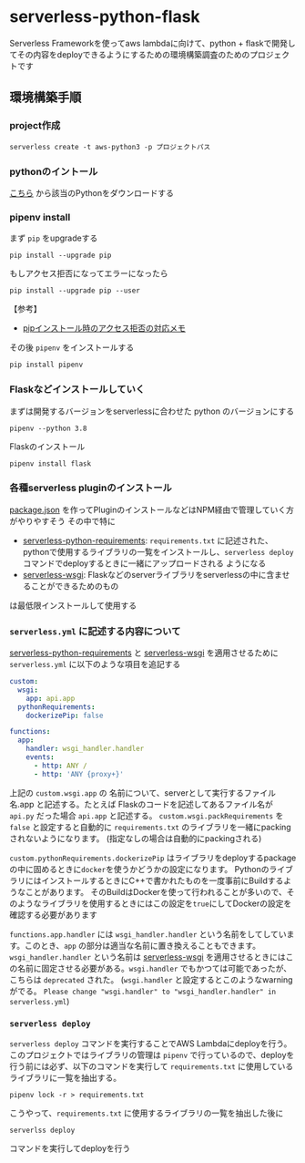 # serverless-python-flask

Serverless Frameworkを使ってaws lambdaに向けて、python + flaskで開発してその内容をdeployできるようにするための環境構築調査のためのプロジェクトです

## 環境構築手順

### project作成

```
serverless create -t aws-python3 -p プロジェクトパス
```

### pythonのイントール

[こちら](https://www.python.org/downloads/) から該当のPythonをダウンロードする

### pipenv install

まず `pip` をupgradeする

```
pip install --upgrade pip
```

もしアクセス拒否になってエラーになったら

```
pip install --upgrade pip --user
```

【参考】

* [pipインストール時のアクセス拒否の対応メモ](https://qiita.com/kimisyo/items/2f7c2471d10db630d1ff)


その後 `pipenv` をインストールする

```
pip install pipenv
```

### Flaskなどインストールしていく

まずは開発するバージョンをserverlessに合わせた python のバージョンにする

```
pipenv --python 3.8
```

Flaskのインストール

```
pipenv install flask
```

### 各種serverless pluginのインストール

[package.json](./package.json) を作ってPluginのインストールなどはNPM経由で管理していく方がやりやすそう
その中で特に

* [serverless-python-requirements](https://www.serverless.com/plugins/serverless-python-requirements): `requirements.txt` に記述された、pythonで使用するライブラリの一覧をインストールし、`serverless deploy` コマンドでdeployするときに一緒にアップロードされる
ようになる
* [serverless-wsgi](https://www.serverless.com/plugins/serverless-wsgi): Flaskなどのserverライブラリをserverlessの中に含ませることができるためのもの

は最低限インストールして使用する

### `serverless.yml` に記述する内容について

[serverless-python-requirements](https://www.serverless.com/plugins/serverless-python-requirements) と [serverless-wsgi](https://www.serverless.com/plugins/serverless-wsgi) を適用させるために `serverless.yml` に以下のような項目を追記する


```serverless.yml
custom:
  wsgi:
    app: api.app
  pythonRequirements:
    dockerizePip: false

functions:
  app:
    handler: wsgi_handler.handler
    events:
      - http: ANY /
      - http: 'ANY {proxy+}'
```

上記の `custom.wsgi.app` の 名前について、serverとして実行するファイル名.app と記述する。たとえば Flaskのコードを記述してあるファイル名が `api.py` だった場合 `api.app` と記述する。
`custom.wsgi.packRequirements` を `false` と設定すると自動的に `requirements.txt` のライブラリを一緒にpackingされないようになります。
(指定なしの場合は自動的にpackingされる)

`custom.pythonRequirements.dockerizePip` はライブラリをdeployするpackageの中に固めるときに`docker`を使うかどうかの設定になります。
PythonのライブラリにはインストールするときにC++で書かれたものを一度事前にBuildするようなことがあります。 そのBuildはDockerを使って行われることが多いので、そのようなライブラリを使用するときにはこの設定を`true`にしてDockerの設定を確認する必要があります

`functions.app.handler` には `wsgi_handler.handler` という名前をしてしています。このとき、`app` の部分は適当な名前に置き換えることもできます。`wsgi_handler.handler` という名前は [serverless-wsgi](https://www.serverless.com/plugins/serverless-wsgi) を適用させるときにはこの名前に固定させる必要がある。`wsgi.handler` でもかつては可能であったが、こちらは `deprecated` された。
(`wsgi.handler` と設定するとこのようなwarningがでる。 `Please change "wsgi.handler" to "wsgi_handler.handler" in serverless.yml`)

### `serverless deploy`

`serverless deploy` コマンドを実行することでAWS Lambdaにdeployを行う。
このプロジェクトではライブラリの管理は `pipenv` で行っているので、deployを行う前には必ず、以下のコマンドを実行して `requirements.txt` に使用しているライブラリに一覧を抽出する。

```
pipenv lock -r > requirements.txt
```

こうやって、`requirements.txt` に使用するライブラリの一覧を抽出した後に

```
serverlss deploy
```

コマンドを実行してdeployを行う